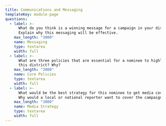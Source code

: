 ```yaml
---
title: Communications and Messaging
templateKey: module-page
questions:
  - label: >-
      What do you think is a winning message for a campaign in your district?
      Explain why this messaging will be effective.
    max_length: "3000"
    name: Messaging
    type: textarea
    width: full
  - label: >-
      What are three policies that are essential for a nominee to highlight in
      this district? Why?
    max_length: "3000"
    name: Core Policies
    type: textarea
    width: full
  - label: >-
      What would be the best strategy for this nominee to get media coverage?
      Why would a local or national reporter want to cover the campaign?
    max_length: "3000"
    name: Media Strategy
    type: textarea
    width: full
---
```

